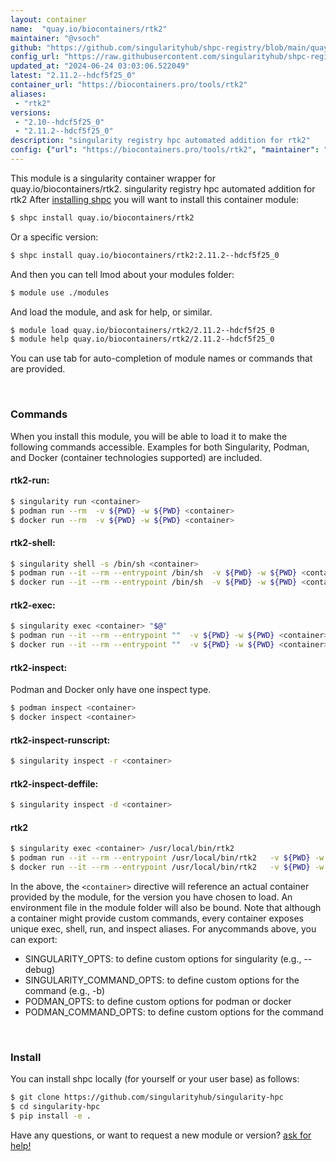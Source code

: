 ```yaml
---
layout: container
name:  "quay.io/biocontainers/rtk2"
maintainer: "@vsoch"
github: "https://github.com/singularityhub/shpc-registry/blob/main/quay.io/biocontainers/rtk2/container.yaml"
config_url: "https://raw.githubusercontent.com/singularityhub/shpc-registry/main/quay.io/biocontainers/rtk2/container.yaml"
updated_at: "2024-06-24 03:03:06.522049"
latest: "2.11.2--hdcf5f25_0"
container_url: "https://biocontainers.pro/tools/rtk2"
aliases:
 - "rtk2"
versions:
 - "2.10--hdcf5f25_0"
 - "2.11.2--hdcf5f25_0"
description: "singularity registry hpc automated addition for rtk2"
config: {"url": "https://biocontainers.pro/tools/rtk2", "maintainer": "@vsoch", "description": "singularity registry hpc automated addition for rtk2", "latest": {"2.11.2--hdcf5f25_0": "sha256:0ce524a705af598d751ad38dd43a3654f0b9e4ab7c724db0dd10eaeb92ce9b80"}, "tags": {"2.10--hdcf5f25_0": "sha256:4f9ac7d7405bc53f0b5f65911ceccd2f2c35b0e513d81f44afc1ab532a8db260", "2.11.2--hdcf5f25_0": "sha256:0ce524a705af598d751ad38dd43a3654f0b9e4ab7c724db0dd10eaeb92ce9b80"}, "docker": "quay.io/biocontainers/rtk2", "aliases": {"rtk2": "/usr/local/bin/rtk2"}}
---
```


This module is a singularity container wrapper for quay.io/biocontainers/rtk2.
singularity registry hpc automated addition for rtk2
After [installing shpc](#install) you will want to install this container module:


```bash
$ shpc install quay.io/biocontainers/rtk2
```

Or a specific version:

```bash
$ shpc install quay.io/biocontainers/rtk2:2.11.2--hdcf5f25_0
```

And then you can tell lmod about your modules folder:

```bash
$ module use ./modules
```

And load the module, and ask for help, or similar.

```bash
$ module load quay.io/biocontainers/rtk2/2.11.2--hdcf5f25_0
$ module help quay.io/biocontainers/rtk2/2.11.2--hdcf5f25_0
```

You can use tab for auto-completion of module names or commands that are provided.

<br>

### Commands

When you install this module, you will be able to load it to make the following commands accessible.
Examples for both Singularity, Podman, and Docker (container technologies supported) are included.

#### rtk2-run:

```bash
$ singularity run <container>
$ podman run --rm  -v ${PWD} -w ${PWD} <container>
$ docker run --rm  -v ${PWD} -w ${PWD} <container>
```

#### rtk2-shell:

```bash
$ singularity shell -s /bin/sh <container>
$ podman run --it --rm --entrypoint /bin/sh  -v ${PWD} -w ${PWD} <container>
$ docker run --it --rm --entrypoint /bin/sh  -v ${PWD} -w ${PWD} <container>
```

#### rtk2-exec:

```bash
$ singularity exec <container> "$@"
$ podman run --it --rm --entrypoint ""  -v ${PWD} -w ${PWD} <container> "$@"
$ docker run --it --rm --entrypoint ""  -v ${PWD} -w ${PWD} <container> "$@"
```

#### rtk2-inspect:

Podman and Docker only have one inspect type.

```bash
$ podman inspect <container>
$ docker inspect <container>
```

#### rtk2-inspect-runscript:

```bash
$ singularity inspect -r <container>
```

#### rtk2-inspect-deffile:

```bash
$ singularity inspect -d <container>
```


#### rtk2

```bash
$ singularity exec <container> /usr/local/bin/rtk2
$ podman run --it --rm --entrypoint /usr/local/bin/rtk2   -v ${PWD} -w ${PWD} <container> -c " $@"
$ docker run --it --rm --entrypoint /usr/local/bin/rtk2   -v ${PWD} -w ${PWD} <container> -c " $@"
```



In the above, the `<container>` directive will reference an actual container provided
by the module, for the version you have chosen to load. An environment file in the
module folder will also be bound. Note that although a container
might provide custom commands, every container exposes unique exec, shell, run, and
inspect aliases. For anycommands above, you can export:

 - SINGULARITY_OPTS: to define custom options for singularity (e.g., --debug)
 - SINGULARITY_COMMAND_OPTS: to define custom options for the command (e.g., -b)
 - PODMAN_OPTS: to define custom options for podman or docker
 - PODMAN_COMMAND_OPTS: to define custom options for the command

<br>

### Install

You can install shpc locally (for yourself or your user base) as follows:

```bash
$ git clone https://github.com/singularityhub/singularity-hpc
$ cd singularity-hpc
$ pip install -e .
```

Have any questions, or want to request a new module or version? [ask for help!](https://github.com/singularityhub/singularity-hpc/issues)